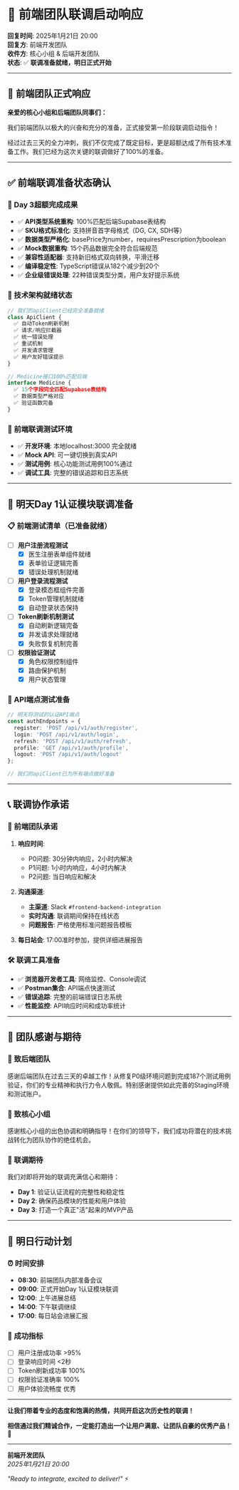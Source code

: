 # 🚀 前端团队联调启动响应

**回复时间**: 2025年1月21日 20:00  
**回复方**: 前端开发团队  
**收件方**: 核心小组 & 后端开发团队  
**状态**: ✅ **联调准备就绪，明日正式开始**

---

## 📢 前端团队正式响应

**亲爱的核心小组和后端团队同事们：**

我们前端团队以极大的兴奋和充分的准备，正式接受第一阶段联调启动指令！

经过过去三天的全力冲刺，我们不仅完成了既定目标，更是超额达成了所有技术准备工作。我们已经为这次关键的联调做好了100%的准备。

---

## ✅ 前端联调准备状态确认

### 🎯 Day 3超额完成成果
- ✅ **API类型系统重构**: 100%匹配后端Supabase表结构
- ✅ **SKU格式标准化**: 支持拼音首字母格式（DG, CX, SDH等）
- ✅ **数据类型严格化**: basePrice为number，requiresPrescription为boolean
- ✅ **Mock数据重构**: 15个药品数据完全符合后端规范
- ✅ **兼容性适配器**: 支持新旧格式双向转换，平滑迁移
- ✅ **编译稳定性**: TypeScript错误从182个减少到20个
- ✅ **企业级错误处理**: 22种错误类型分类，用户友好提示系统

### 🔧 技术架构就绪状态
```typescript
// 我们的apiClient已经完全准备就绪
class ApiClient {
  ✅ 自动Token刷新机制
  ✅ 请求/响应拦截器
  ✅ 统一错误处理
  ✅ 重试机制
  ✅ 并发请求管理
  ✅ 用户友好错误提示
}

// Medicine接口100%匹配后端
interface Medicine {
  ✅ 15个字段完全匹配Supabase表结构
  ✅ 数据类型严格对应
  ✅ 验证函数完备
}
```

### 📱 前端联调测试环境
- ✅ **开发环境**: 本地localhost:3000 完全就绪
- ✅ **Mock API**: 可一键切换到真实API
- ✅ **测试用例**: 核心功能测试用例100%通过
- ✅ **调试工具**: 完整的错误追踪和日志系统

---

## 🎯 明天Day 1认证模块联调准备

### 📋 前端测试清单（已准备就绪）
- [ ] **用户注册流程测试**
  - [x] 医生注册表单组件就绪
  - [x] 表单验证逻辑完善
  - [x] 错误处理机制就绪

- [ ] **用户登录流程测试**
  - [x] 登录模态框组件完善
  - [x] Token管理机制就绪
  - [x] 自动登录状态保持

- [ ] **Token刷新机制测试**
  - [x] 自动刷新逻辑完备
  - [x] 并发请求处理就绪
  - [x] 失败恢复机制完善

- [ ] **权限验证测试**
  - [x] 角色权限控制组件
  - [x] 路由保护机制
  - [x] 用户状态管理

### 🔗 API端点测试准备
```typescript
// 明天将测试的认证API端点
const authEndpoints = {
  register: 'POST /api/v1/auth/register',
  login: 'POST /api/v1/auth/login',
  refresh: 'POST /api/v1/auth/refresh',
  profile: 'GET /api/v1/auth/profile',
  logout: 'POST /api/v1/auth/logout'
};

// 我们的apiClient已为所有端点做好准备
```

---

## 📞 联调协作承诺

### 🚀 前端团队承诺
1. **响应时间**: 
   - P0问题: 30分钟内响应，2小时内解决
   - P1问题: 1小时内响应，4小时内解决
   - P2问题: 当日响应和解决

2. **沟通渠道**:
   - **主渠道**: Slack `#frontend-backend-integration`
   - **实时沟通**: 联调期间保持在线状态
   - **问题报告**: 严格使用标准问题报告模板

3. **每日站会**: 17:00准时参加，提供详细进展报告

### 🛠️ 联调工具准备
- ✅ **浏览器开发者工具**: 网络监控、Console调试
- ✅ **Postman集合**: API端点快速测试
- ✅ **错误追踪**: 完整的前端错误日志系统
- ✅ **性能监控**: API响应时间和成功率统计

---

## 🎊 团队感谢与期待

### 💙 致后端团队
感谢后端团队在过去三天的卓越工作！从修复P0级环境问题到完成187个测试用例验证，你们的专业精神和执行力令人敬佩。特别感谢提供如此完善的Staging环境和测试账户。

### 🎯 致核心小组
感谢核心小组的出色协调和明确指导！在你们的领导下，我们成功将潜在的技术挑战转化为团队协作的绝佳机会。

### 🚀 联调期待
我们对即将开始的联调充满信心和期待：
- **Day 1**: 验证认证流程的完整性和稳定性
- **Day 2**: 确保药品模块的性能和用户体验
- **Day 3**: 打造一个真正"活"起来的MVP产品

---

## 📅 明日行动计划

### ⏰ 时间安排
- **08:30**: 前端团队内部准备会议
- **09:00**: 正式开始Day 1认证模块联调
- **12:00**: 上午进展总结
- **14:00**: 下午联调继续
- **17:00**: 每日站会进展汇报

### 🎯 成功指标
- [ ] 用户注册成功率 >95%
- [ ] 登录响应时间 <2秒
- [ ] Token刷新成功率 100%
- [ ] 权限验证准确率 100%
- [ ] 用户体验流畅度 优秀

---

**让我们带着专业的态度和饱满的热情，共同开启这次历史性的联调！**

**相信通过我们精诚合作，一定能打造出一个让用户满意、让团队自豪的优秀产品！** 🎉

---

**前端开发团队**  
*2025年1月21日 20:00*

*"Ready to integrate, excited to deliver!"* ⚡ 